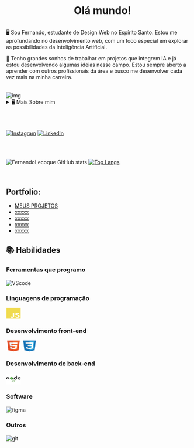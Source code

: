 <!--título-->
<div id="user-content-toc">
  <ul align="center">
    <summary><h1 style="display: inline-block">Olá mundo!</h1></summary>
</div>

<!-- Presentation -->
<p>
  🖥️ Sou Fernando, estudante de Design Web no Espírito Santo. Estou me aprofundando no desenvolvimento web, com um foco especial em explorar as possibilidades da Inteligência Artificial.

  🧠 Tenho grandes sonhos de trabalhar em projetos que integrem IA e já estou desenvolvendo algumas ideias nesse campo. Estou sempre aberto a aprender com outros profissionais da área e busco me desenvolver cada vez mais na minha carreira.

<br>

<!-- GIF -->
<img align="center" alt="img" src="https://i.pinimg.com/originals/d7/cc/17/d7cc1787d42f144754af9ade7a27ccd3.gif" />

<br>
<details>
  <summary>🖥️ Mais Sobre mim</summary>
  
Tenho 19 anos e moro no Espírito Santo, Brasil. Já tive algum contato com JavaScript, HTML e CSS, embora ainda não me sinta totalmente confortável com essas tecnologias.

Gosto muito de jogar, especialmente FPS e jogos de ação. Acredito que nossos interesses pessoais podem nos ajudar a abordar e resolver projetos de forma mais criativa e eficiente.
</details>
</p>

<br><br>

<!-- Links -->
[![Instagram](https://img.shields.io/badge/Instagram-E4405F?style=for-the-badge&logo=instagram&logoColor=white)](https://www.instagram.com/reel/C-kwANFOeez/?igsh=bDA5cml1ejV6ZHF1)
[![LinkedIn](https://img.shields.io/badge/LinkedIn-0077B5?style=for-the-badge&logo=linkedin&logoColor=white)](https://www.linkedin.com/in/fernando-lecoque-492b67311/)


<br><br>

<!-- GithubStats -->
![FernandoLecoque GitHub stats](https://github-readme-stats.vercel.app/api?username=FernandoLecoque&show_icons=true&theme=gotham)
[![Top Langs](https://github-readme-stats.vercel.app/api/top-langs/?username=FernandoLecoque&show_icons=true&theme=gotham)](https://github.com/FernandoLecoque/github-readme-stats)

<br>

<!-- Portfolio -->
## Portfolio:
- [MEUS PROJETOS](x)
- [xxxxx](x)
- [xxxxx](x)
- [xxxxx](x)
- [xxxxx](x)


## 📚 Habilidades
<!-- Skills: Programming Languages -->
<div style="flex-basis: 48%;">
    <h3>Ferramentas que programo</h3>
    <img align="center" alt="VScode" height="30" width="40" src="https://cdn.jsdelivr.net/gh/devicons/devicon/icons/vscode/vscode-original.svg">



  <div style="flex-basis: 48%;">
    <h3>Linguagens de programação</h3>
    <img align="center" alt="Js" height="30" width="40" src="https://raw.githubusercontent.com/devicons/devicon/master/icons/javascript/javascript-plain.svg">
   



<div style="flex-basis: 48%;">
    <h3>Desenvolvimento front-end</h3>
 <img align="center" alt="HTML" height="30" width="40" src="https://raw.githubusercontent.com/devicons/devicon/master/icons/html5/html5-original.svg">
    <img align="center" alt="CSS" height="30" width="40" src="https://raw.githubusercontent.com/devicons/devicon/master/icons/css3/css3-original.svg">



<div style="flex-basis: 48%;">
    <h3>Desenvolvimento de back-end</h3>
    <img align="center" alt="nodejs" height="30" width="40" src="https://raw.githubusercontent.com/devicons/devicon/master/icons/nodejs/nodejs-original-wordmark.svg" alt="nodejs">



<div style="flex-basis: 48%;">
    <h3>Software</h3>
    <img align="center" alt="figma" height="30" width="40" 
src="https://www.vectorlogo.zone/logos/figma/figma-icon.svg" alt="git" width="40">



<div style="flex-basis: 48%;">
    <h3>Outros</h3>
    <img align="center" alt="git" height="30" width="40" 
src="https://www.vectorlogo.zone/logos/git-scm/git-scm-icon.svg" alt="git" width="40">
</div>
